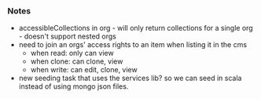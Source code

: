 ### Notes

* accessibleCollections in org - will only return collections for a single org - doesn't support nested orgs
* need to join an orgs' access rights to an item when listing it in the cms
  * when read: only can view
  * when clone: can clone, view
  * when write: can edit, clone, view
* new seeding task that uses the services lib? so we can seed in scala instead of using mongo json files.
